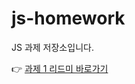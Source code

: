 # js-homework

JS 과제 저장소입니다.

👉 [과제 1 리드미 바로가기](https://github.com/myeong-jae-hwi/js-homework/tree/main/mission01/md)
